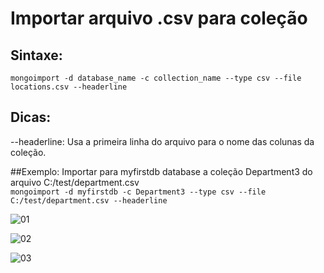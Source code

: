# Importar arquivo .csv para coleção

## Sintaxe:
``` mongoimport -d database_name -c collection_name --type csv --file locations.csv --headerline ```

## Dicas:
--headerline: Usa a primeira linha do arquivo para o nome das colunas da coleção.

##Exemplo: 
Importar para myfirstdb database a coleção Department3 do arquivo C:/test/department.csv                             
``` mongoimport -d myfirstdb -c Department3 --type csv --file C:/test/department.csv --headerline ```

![01](https://raw.githubusercontent.com/brunogoncalves/docs/master/mongodb/imagens/importcsv01.png)

![02](https://raw.githubusercontent.com/brunogoncalves/docs/master/mongodb/imagens/importcsv02.png)

![03](https://raw.githubusercontent.com/brunogoncalves/docs/master/mongodb/imagens/importcsv03.png)



